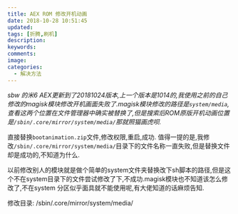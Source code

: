 ```yaml
---
title: AEX ROM 修改开机动画
date: 2018-10-28 10:51:45
updated:
tags: [折腾,刷机]
description:
keywords:
comments:
image:
categories:
  - 解决方法
---
```

*sbw 的米6 AEX更新到了20181024版本,上一个版本是1014的,我使用之前的自己修改的magisk模块修改开机画面失败了.magisk模块修改的路径是`system/media`,查看这两个位置在文件管理器中确实被替换了,但是搜索后ROM原版开机动画位置是`/sbin/.core/mirror/system/media/`那就照猫画虎呗.*

直接替换`bootanimation.zip`文件,修改权限,重启,成功.
值得一提的是,我修改`/sbin/.core/mirror/system/media/`目录下的文件名称一直失败,但是替换文件却是成功的,不知道为什么.

以前修改别人的模块就是做个简单的system文件夹替换改下sh脚本的路径,但是这个不在system目录下的文件尝试修改了下,不成功.magisk模块也不知道该怎么修改了,不在system 分区似乎面具就不能使用呢,有大佬知道的话麻烦告知.

修改目录: /sbin/.core/mirror/system/media/